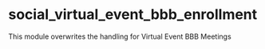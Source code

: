 # social_virtual_event_bbb_enrollment
This module overwrites the handling for Virtual Event BBB Meetings
